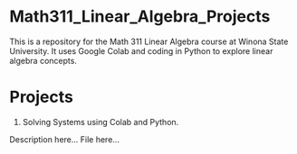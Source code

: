 # Math311_Linear_Algebra_Projects

This is a repository for the Math 311 Linear Algebra course at Winona State University. It uses Google Colab and coding in Python to explore linear algebra concepts.

# Projects

1. Solving Systems using Colab and Python.

Description here...
File here...
